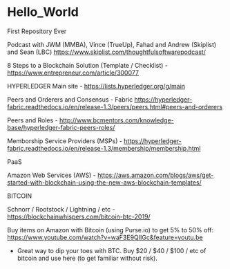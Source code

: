 # Hello_World
First Repository Ever

Podcast with JWM (MMBA), Vince (TrueUp), Fahad and Andrew (Skiplist) and Sean (LBC) https://www.skiplist.com/thoughtfulsoftwarepodcast/

8 Steps to a Blockchain Solution (Template / Checklist) - https://www.entrepreneur.com/article/300077

HYPERLEDGER
Main site - https://lists.hyperledger.org/g/main

Peers and Orderers and Consensus - Fabric https://hyperledger-fabric.readthedocs.io/en/release-1.3/peers/peers.html#peers-and-orderers

Peers and Roles - http://www.bcmentors.com/knowledge-base/hyperledger-fabric-peers-roles/

Memborship Service Providers (MSPs) - https://hyperledger-fabric.readthedocs.io/en/release-1.3/membership/membership.html

PaaS

Amazon Web Services (AWS) - https://aws.amazon.com/blogs/aws/get-started-with-blockchain-using-the-new-aws-blockchain-templates/

BITCOIN

Schnorr / Rootstock / Lightning / etc - https://blockchainwhispers.com/bitcoin-btc-2019/

Buy items on Amazon with Bitcoin (using Purse.io) to get 5% to 50% off:  https://www.youtube.com/watch?v=waF3E9QIIGc&feature=youtu.be
  *  Great way to dip your toes with BTC.  Buy $20 / $40 / $100 / etc of bitcoin and use here (to get familiar without risk).



